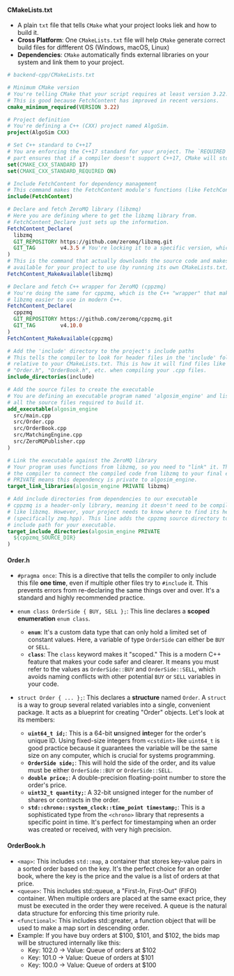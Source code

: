 #### CMakeLists.txt

- A plain `txt` file that tells `CMake` what your project looks liek and how to build it.
- **Cross Platform**: One `CMakeLists.txt` file will help `CMake` generate correct build files for diffferent OS (Windows, macOS, Linux)
- **Dependencies**: `CMake` automatically finds external libraries on your system and link them to your project.

```CMake
# backend-cpp/CMakeLists.txt

# Minimum CMake version
# You're telling CMake that your script requires at least version 3.22.
# This is good because FetchContent has improved in recent versions.
cmake_minimum_required(VERSION 3.22)

# Project definition
# You're defining a C++ (CXX) project named AlgoSim.
project(AlgoSim CXX)

# Set C++ standard to C++17
# You are enforcing the C++17 standard for your project. The `REQUIRED ON`
# part ensures that if a compiler doesn't support C++17, CMake will stop with an error.
set(CMAKE_CXX_STANDARD 17)
set(CMAKE_CXX_STANDARD_REQUIRED ON)

# Include FetchContent for dependency management
# This command makes the FetchContent module's functions (like FetchContent_Declare) available.
include(FetchContent)

# Declare and fetch ZeroMQ library (libzmq)
# Here you are defining where to get the libzmq library from.
# FetchContent_Declare just sets up the information.
FetchContent_Declare(
  libzmq
  GIT_REPOSITORY https://github.com/zeromq/libzmq.git
  GIT_TAG        v4.3.5 # You're locking it to a specific version, which is great for stability.
)
# This is the command that actually downloads the source code and makes it
# available for your project to use (by running its own CMakeLists.txt).
FetchContent_MakeAvailable(libzmq)

# Declare and fetch C++ wrapper for ZeroMQ (cppzmq)
# You're doing the same for cppzmq, which is the C++ "wrapper" that makes
# libzmq easier to use in modern C++.
FetchContent_Declare(
  cppzmq
  GIT_REPOSITORY https://github.com/zeromq/cppzmq.git
  GIT_TAG        v4.10.0
)
FetchContent_MakeAvailable(cppzmq)

# Add the 'include' directory to the project's include paths
# This tells the compiler to look for header files in the 'include' folder
# relative to your CMakeLists.txt. This is how it will find files like
# "Order.h", "OrderBook.h", etc. when compiling your .cpp files.
include_directories(include)

# Add the source files to create the executable
# You are defining an executable program named 'algosim_engine' and listing
# all the source files required to build it.
add_executable(algosim_engine
  src/main.cpp
  src/Order.cpp
  src/OrderBook.cpp
  src/MatchingEngine.cpp
  src/ZeroMQPublisher.cpp
)

# Link the executable against the ZeroMQ library
# Your program uses functions from libzmq, so you need to "link" it. This tells
# the compiler to connect the compiled code from libzmq to your final executable.
# PRIVATE means this dependency is private to algosim_engine.
target_link_libraries(algosim_engine PRIVATE libzmq)

# Add include directories from dependencies to our executable
# cppzmq is a header-only library, meaning it doesn't need to be compiled and linked
# like libzmq. However, your project needs to know where to find its header files
# (specifically zmq.hpp). This line adds the cppzmq source directory to the
# include path for your executable.
target_include_directories(algosim_engine PRIVATE
  ${cppzmq_SOURCE_DIR}
)
```

#### Order.h

- `#pragma once`: This is a directive that tells the compiler to only include this file **one time**, even if multiple other files try to `#include` it. This prevents errors from re-declaring the same things over and over. It's a standard and highly recommended practice.

- `enum class OrderSide { BUY, SELL };`: This line declares a **scoped enumeration** `enum class`.

  - **`enum`**: It's a custom data type that can only hold a limited set of constant values. Here, a variable of type `OrderSide` can either be `BUY` or `SELL`.
  - **`class`**: The `class` keyword makes it "scoped." This is a modern C++ feature that makes your code safer and clearer. It means you must refer to the values as `OrderSide::BUY` and `OrderSide::SELL`, which avoids naming conflicts with other potential `BUY` or `SELL` variables in your code.

- `struct Order { ... };`: This declares a **structure** named `Order`. A `struct` is a way to group several related variables into a single, convenient package. It acts as a blueprint for creating "Order" objects. Let's look at its members:

  - **`uint64_t id;`**: This is a 64-bit **u**nsigned **int**eger for the order's unique ID. Using fixed-size integers from `<cstdint>` like `uint64_t` is good practice because it guarantees the variable will be the same size on any computer, which is crucial for systems programming.
  - **`OrderSide side;`**: This will hold the side of the order, and its value must be either `OrderSide::BUY` or `OrderSide::SELL`.
  - **`double price;`**: A double-precision floating-point number to store the order's price.
  - **`uint32_t quantity;`**: A 32-bit unsigned integer for the number of shares or contracts in the order.
  - **`std::chrono::system_clock::time_point timestamp;`**: This is a sophisticated type from the `<chrono>` library that represents a specific point in time. It's perfect for timestamping when an order was created or received, with very high precision.

#### OrderBook.h

- `<map>`: This includes `std::map`, a container that stores key-value pairs in a sorted order based on the key. It's the perfect choice for an order book, where the key is the price and the value is a list of orders at that price.
- `<queue>`: This includes std::queue, a "First-In, First-Out" (FIFO) container. When multiple orders are placed at the same exact price, they must be executed in the order they were received. A queue is the natural data structure for enforcing this time priority rule.
- `<functional>`: This includes std::greater, a function object that will be used to make a map sort in descending order.
- Example: If you have buy orders at $100, $101, and $102, the bids map will be structured internally like this:
  - Key: 102.0 -> Value: Queue of orders at $102
  - Key: 101.0 -> Value: Queue of orders at $101
  - Key: 100.0 -> Value: Queue of orders at $100
